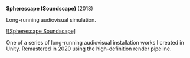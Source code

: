 **Spherescape (Soundscape)** (2018)

Long-running audiovisual simulation.

[![Spherescape Soundscape]](https://vimeo.com/414329466)

One of a series of long-running audiovisual installation works I created in Unity. Remastered in 2020 using the high-definition render pipeline.
